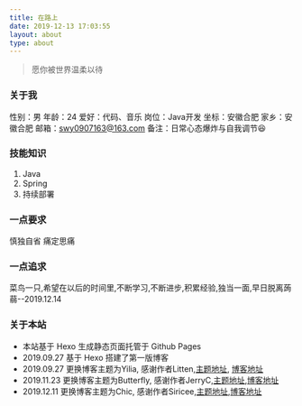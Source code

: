 ```yaml
---
title: 在路上
date: 2019-12-13 17:03:55
layout: about
type: about
---
```


> 愿你被世界温柔以待

### 关于我

性别：男
年龄：24
爱好：代码、音乐
岗位：Java开发
坐标：安徽合肥
家乡：安徽合肥
邮箱：swy0907163@163.com
备注：日常心态爆炸与自我调节😆

### 技能知识

1. Java
2. Spring
3. 持续部署

### 一点要求

慎独自省 痛定思痛

### 一点追求

菜鸟一只,希望在以后的时间里,不断学习,不断进步,积累经验,独当一面,早日脱离蒟蒻--2019.12.14

### 关于本站

* 本站基于 Hexo 生成静态页面托管于 Github Pages
* 2019.09.27 基于 Hexo 搭建了第一版博客
* 2019.09.27 更换博客主题为Yilia, 感谢作者Litten,[主题地址](https://github.com/litten/hexo-theme-yilia), [博客地址](http://litten.me/)
* 2019.11.23 更换博客主题为Butterfly, 感谢作者JerryC,[主题地址](https://github.com/jerryc127/hexo-theme-butterfly),[博客地址](https://jerryc.me/)
* 2019.12.11 更换博客主题为Chic, 感谢作者Siricee,[主题地址](https://github.com/Siricee/hexo-theme-Chic),[博客地址](https://siricee.github.io/)

